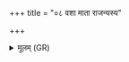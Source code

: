 +++
title = "०८ वशा माता राजन्यस्य"

+++
<details><summary>मूलम् (GR)</summary>

वशा माता राजन्यस्य  
वशा माता स्वधे तव ।  
वशाया जज्ञ आयुधं +++(Bhatt. yajña)+++  
ततश् चित्तम् अजायत ॥
</details>